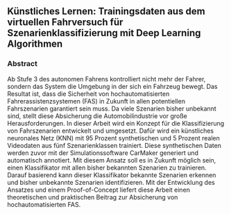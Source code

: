 ## Künstliches Lernen: Trainingsdaten aus dem virtuellen Fahrversuch für Szenarienklassifizierung mit Deep Learning Algorithmen

### Abstract

Ab Stufe 3 des autonomen Fahrens kontrolliert nicht mehr der Fahrer, sondern das System die Umgebung in der sich ein Fahrzeug bewegt. Das Resultat ist, dass die Sicherheit von hochautomatisierten Fahrerassistenzsystemen (FAS) in Zukunft in allen potentiellen Fahrszenarien garantiert sein muss. Da viele Szenarien bisher unbekannt sind, stellt diese Absicherung die Automobilindustrie vor große Herausforderungen. In dieser Arbeit wird ein Konzept für die Klassifizierung von Fahrszenarien entwickelt und umgesetzt. Dafür wird ein künstliches neuronales Netz (KNN) mit 95 Prozent synthetischen und 5 Prozent realen Videodaten aus fünf Szenarienklassen trainiert. Diese synthetischen Daten werden zuvor mit der Simulationssoftware CarMaker generiert und automatisch annotiert. Mit diesem Ansatz soll es in Zukunft möglich sein, einen Klassifikator mit allen bisher bekannten Szenarien zu trainieren. Darauf basierend kann dieser Klassifikator bekannte Szenarien erkennen und bisher unbekannte Szenarien identifizieren. Mit der Entwicklung des Ansatzes und einem Proof-of-Concept liefert diese Arbeit einen theoretischen und praktischen Beitrag zur Absicherung von hochautomatisierten FAS.
